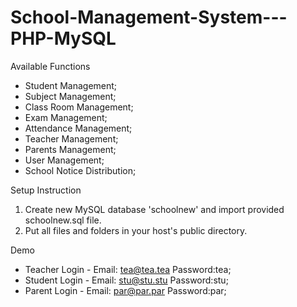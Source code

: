 # School-Management-System---PHP-MySQL

Available Functions

  * Student Management;
  * Subject Management;
  * Class Room Management;
  * Exam Management;
  * Attendance Management;
  * Teacher Management;
  * Parents Management;
  * User Management;
  * School Notice Distribution;
  
Setup Instruction

01. Create new MySQL database 'schoolnew' and import provided schoolnew.sql file.
02. Put all files and folders in your host's public directory.


Demo 



* Teacher Login - Email: tea@tea.tea Password:tea;
* Student Login - Email: stu@stu.stu Password:stu;
* Parent Login - Email: par@par.par Password:par;

  
